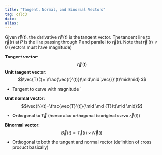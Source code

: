 ```yaml
---
title: "Tangent, Normal, and Binormal Vectors"
tag: calc3
date: 
alias:
---
```


Given $\vec{r}(t)$, the derivative $\vec{r}'(t)$ is the tangent vector.
The tangent line to $\vec{r}(t)$ at $P$ is the line passing through P and parallel to $\vec{r}(t)$.
Note that $\vec{r}'(t) \neq 0$ (vectors must have magnitude)

**Tangent vector:** $$\vec{r}'(t)$$
**Unit tangent vector:** $$\vec{T}(t)= \frac{\vec{r}'(t)}{\mid\mid \vec{r}'(t)\mid\mid}
$$
- Tangent to curve with magnitude 1

**Unit normal vector:**$$\vec{N}(t)=\frac{\vec{T}'(t)}{\mid \mid {T}(t)\mid \mid}$$
- Orthogonal to $\vec{T}$ (hence also orthogonal to original curve $\vec{r}(t)$)

**Binormal vector**:
$$\vec{B}(t)= \vec{T}(t)\times \vec{N}(t)$$
- Orthogonal to both the tangent and normal vector (definition of cross product basically)